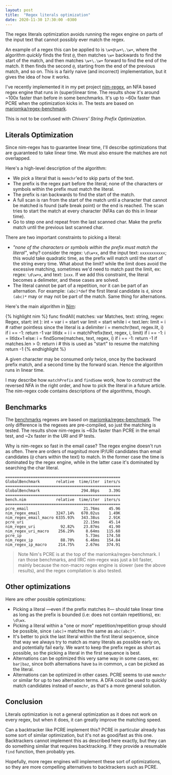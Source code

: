 ```yaml
---
layout: post
title:  "Regex literals optimization"
date: 2020-11-30 17:30:00 -0300
---
```


The regex literals optimization avoids running the regex engine on parts of the input text that cannot possibly ever match the regex.

An example of a regex this can be applied to is `\w+@\w+\.\w+`, where the algorithm *quickly* finds the first `@`, then matches `\w+` backwards to find the start of the match, and then matches `\w+\.\w+` forward to find the end of the match. It then finds the second `@`, starting from the end of the previous match, and so on. This is a fairly naive (and incorrect) implementation, but it gives the idea of how it works.

I've recently implemented it in my pet project [nim-regex](https://github.com/nitely/nim-regex/pull/68), an NFA based regex engine that runs in (super)linear time. The results show it's around ~100x faster than before in some benchmarks. It's up to ~60x faster than PCRE when the optimization kicks in. The tests are based on [mariomka/regex-benchmark](https://github.com/mariomka/regex-benchmark).

This is not to be confused with *Chivers' String Prefix Optimization*.

## Literals Optimization

Since nim-regex has to guarantee linear time, I'll describe optimizations that are guaranteed to take linear time. We must also ensure the matches are not overlapped.

Here's a high-level description of the algorithm:

  * We pick a literal that is `memchr`'ed to skip parts of the text.
  * The prefix is the regex part before the literal; none of the
    characters or symbols within the prefix must match the literal.
  * The prefix is ran backwards to find the start of the match.
  * A full scan is ran from the start of the match
    until a character that cannot be matched is found (safe break point)
    or the end is reached. The scan tries to start the match at every character (NFAs can do this in linear time).
  * Go to step one and repeat from the last scanned char. Make the prefix
    match until the previous last scanned char.

There are two important constraints to picking a literal:

  * *"none of the characters or symbols within the prefix must match the literal"*, why? consider the regex: `\d\w+x`, and the input text: `xxxxxxxxxxx`; this would take quadratic time, as the prefix will match until the start of the string every time. What about the limit? while the limit does avoid the excessive matching, sometimes we'd need to match past the limit, ex: regex: `\d\w+x`, and text: `1xxx`. If we add this constraint, the literal becomes a delimeter, and these cases are solved.
  * The literal cannot be part of a repetition, nor it can be part of an alternation. For example: `(abc)*def` the first literal candidate is `d`, since `(abc)*` may or may not be part of the match. Same thing for alternations.

Here's the main algorithm in [Nim](https://nim-lang.org/):

{% highlight nim %}
func findAll(
  matches: var Matches,
  text: string,
  regex: Regex,
  start: int
): int =
  var i = start
  var limit = start
  while i < text.len:
    limit = i  # rather pointless since the literal is a delimiter
    i = memchr(text, regex.lit, i)
    if i == -1:
      return -1
    var litIdx = i
    i = matchPrefix(text, regex, i, limit)
    if i == -1:
      i = litIdx+1
    else:
      i = findSome(matches, text, regex, i)
      if i == -1:
        return -1
      if matches.len > 0:
        return i  # this is used as "start" to resume the matching
  return -1
{% endhighlight %}

A given character may be consumed only twice, once by the backward prefix match, and a second time by the forward scan. Hence the algorithm runs in linear time.

I may describe how `matchPrefix` and `findSome` work, how to construct the reversed NFA in the right order, and how to pick the literal in a future article. The nim-regex code contains descriptions of the algorithms, though.

## Benchmarks

The [benchmarks](https://github.com/nitely/nim-regex/tree/master/bench) regexes are based on [mariomka/regex-benchmark](https://github.com/mariomka/regex-benchmark). The only difference is the regexes are pre-compiled, so just the matching is tested. The results show nim-regex is ~63x faster than PCRE in the email test, and ~2x faster in the URI and IP tests.

Why is nim-regex so fast in the email case? The regex engine doesn't run as often. There are orders of magnitud more IP/URI candidates than email candidates (`@` chars within the text) to match. In the former case the time is dominated by the regex engine, while in the latter case it's dominated by searching the char literal.

```
==================================================
GlobalBenchmark       relative  time/iter  iters/s
==================================================
GlobalBenchmark                  294.86ps    3.39G
==================================================
bench.nim             relative  time/iter  iters/s
==================================================
pcre_email                        21.76ms    45.96
nim_regex_email       3247.14%   670.02us    1.49K
nim_regex_email_macro 6335.93%   343.38us    2.91K
pcre_uri                          22.15ms    45.14
nim_regex_uri           92.82%    23.87ms    41.90
nim_regex_uri_macro    256.29%     8.64ms   115.68
pcre_ip                            5.73ms   174.58
nim_regex_ip            88.70%     6.46ms   154.84
nim_regex_ip_macro     214.75%     2.67ms   374.91
```

> Note Nim's PCRE is at the top of the mariomka/regex-benchmark. I ran those benchmarks, and IIRC nim-regex was just a bit faster, mainly because the non-macro regex engine is slower (see the above results), and the regex compilation is also tested.

## Other optimizations

Here are other possible optimizations:

  * Picking a literal —even if the prefix matches it— should take linear time as long as the prefix is bounded (i.e: does not contain repetitions), ex: `\d\wx`.
  * Picking a literal within a "one or more" repetition/repetition group should be possible, since `(abc)+` matches the same as `abc(abc)*`.
  * It's better to pick the last literal within the first literal sequence, since that way we always try to match as many literals as possible early on, and potentially fail early. We want to keep the prefix regex as short as possible, so the picking a literal in the first sequence is best.
  * Alternations can be optimized this very same way in some cases, ex: `bar|baz`, since both alternations have `ba` in common, `a` can be picked as the literal.
  * Alternations can be optimized in other cases. PCRE seems to use `memchr` or similar for up to two alternation terms. A DFA could be used to quickly match candidates instead of `memchr`, as that's a more general solution.

## Conclusion

Literals optimization is not a general optimization as it does not work on every regex, but when it does, it can greatly improve the matching speed.

Can a backtracker like PCRE implement this? PCRE in particular already has some sort of similar optimization, but it's not as good/fast as this one. Backtrackers cannot implement this as described here exactly, but they can do something similar that requires backtracking. If they provide a resumable `find` function, then probably yes.

Hopefully, more regex engines will implement these sort of optimizations, so they are more compelling alternatives to backtrackers such as PCRE.
